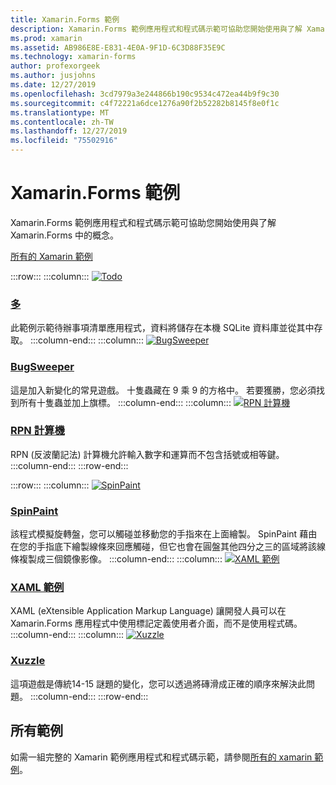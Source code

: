 ```yaml
---
title: Xamarin.Forms 範例
description: Xamarin.Forms 範例應用程式和程式碼示範可協助您開始使用與了解 Xamarin.Forms 中的概念。
ms.prod: xamarin
ms.assetid: AB986E8E-E831-4E0A-9F1D-6C3D88F35E9C
ms.technology: xamarin-forms
author: profexorgeek
ms.author: jusjohns
ms.date: 12/27/2019
ms.openlocfilehash: 3cd7979a3e244866b190c9534c472ea44b9f9c30
ms.sourcegitcommit: c4f72221a6dce1276a90f2b52282b8145f8e0f1c
ms.translationtype: MT
ms.contentlocale: zh-TW
ms.lasthandoff: 12/27/2019
ms.locfileid: "75502916"
---
```

# <a name="xamarinforms-samples"></a>Xamarin.Forms 範例

Xamarin.Forms 範例應用程式和程式碼示範可協助您開始使用與了解 Xamarin.Forms 中的概念。

[所有的 Xamarin 範例](https://docs.microsoft.com/samples/browse/?products=xamarin&term=Xamarin.Forms)

:::row:::
    :::column:::
[![Todo](images/todo.png)](https://docs.microsoft.com/samples/xamarin/xamarin-forms-samples/todo/)

### <a name="todohttpsdocsmicrosoftcomsamplesxamarinxamarin-forms-samplestodo"></a>[多](https://docs.microsoft.com/samples/xamarin/xamarin-forms-samples/todo/)

此範例示範待辦事項清單應用程式，資料將儲存在本機 SQLite 資料庫並從其中存取。
    :::column-end:::
    :::column:::
[![BugSweeper](images/bugsweeper.png)](https://docs.microsoft.com/samples/xamarin/xamarin-forms-samples/bugsweeper/)

### <a name="bugsweeperhttpsdocsmicrosoftcomsamplesxamarinxamarin-forms-samplesbugsweeper"></a>[BugSweeper](https://docs.microsoft.com/samples/xamarin/xamarin-forms-samples/bugsweeper/)

這是加入新變化的常見遊戲。 十隻蟲藏在 9 乘 9 的方格中。 若要獲勝，您必須找到所有十隻蟲並加上旗標。
    :::column-end:::
    :::column:::
[![RPN 計算機](images/rpncalc.png)](https://docs.microsoft.com/samples/xamarin/xamarin-forms-samples/rpncalculator/)

### <a name="rpn-calculatorhttpsdocsmicrosoftcomsamplesxamarinxamarin-forms-samplesrpncalculator"></a>[RPN 計算機](https://docs.microsoft.com/samples/xamarin/xamarin-forms-samples/rpncalculator/)

RPN (反波蘭記法) 計算機允許輸入數字和運算而不包含括號或相等鍵。
    :::column-end:::
:::row-end:::

:::row:::
    :::column:::
[![SpinPaint](images/spinpaint.png)](https://docs.microsoft.com/samples/xamarin/xamarin-forms-samples/skiasharpforms-spinpaint/)

### <a name="spinpainthttpsdocsmicrosoftcomsamplesxamarinxamarin-forms-samplesskiasharpforms-spinpaint"></a>[SpinPaint](https://docs.microsoft.com/samples/xamarin/xamarin-forms-samples/skiasharpforms-spinpaint/)

該程式模擬旋轉盤，您可以觸碰並移動您的手指來在上面繪製。 SpinPaint 藉由在您的手指底下繪製線條來回應觸碰，但它也會在圓盤其他四分之三的區域將該線條複製成三個鏡像影像。
    :::column-end:::
    :::column:::
[![XAML 範例](images/xaml.png)](https://docs.microsoft.com/samples/xamarin/xamarin-forms-samples/xamlsamples/)

### <a name="xaml-sampleshttpsdocsmicrosoftcomsamplesxamarinxamarin-forms-samplesxamlsamples"></a>[XAML 範例](https://docs.microsoft.com/samples/xamarin/xamarin-forms-samples/xamlsamples/)

XAML (eXtensible Application Markup Language) 讓開發人員可以在 Xamarin.Forms 應用程式中使用標記定義使用者介面，而不是使用程式碼。
    :::column-end:::
        :::column:::
[![Xuzzle](images/xuzzle.png)](https://docs.microsoft.com/samples/xamarin/mobile-samples/liveplayer-xamagonxuzzlelp/)

### <a name="xuzzlehttpsdocsmicrosoftcomsamplesxamarinmobile-samplesliveplayer-xamagonxuzzlelp"></a>[Xuzzle](https://docs.microsoft.com/samples/xamarin/mobile-samples/liveplayer-xamagonxuzzlelp/)

這項遊戲是傳統14-15 謎題的變化，您可以透過將磚滑成正確的順序來解決此問題。
    :::column-end:::
:::row-end:::

## <a name="all-samples"></a>所有範例

如需一組完整的 Xamarin 範例應用程式和程式碼示範，請參閱[所有的 xamarin 範例](https://docs.microsoft.com/samples/browse/?products=xamarin&term=Xamarin.Forms)。